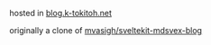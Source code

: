 hosted in <a href="https://blog.k-tokitoh.net" target="\_blank">blog.k-tokitoh.net</a>

originally a clone of <a href="https://github.com/mvasigh/sveltekit-mdsvex-blog" target="_blank">mvasigh/sveltekit-mdsvex-blog</a>
